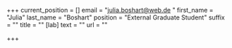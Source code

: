 +++
current_position = []
email = "julia.boshart@web.de "
first_name = "Julia"
last_name = "Boshart"
position = "External Graduate Student"
suffix = ""
title = ""
[lab]
text = ""
url = ""

+++
